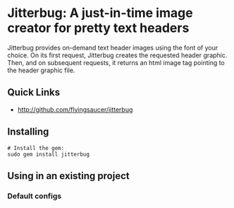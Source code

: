 # Jitterbug: A just-in-time image creator for pretty text headers

Jitterbug provides on-demand text header images using the font of your choice. On its first request, Jitterbug creates the requested header graphic. Then, and on subsequent requests, it returns an html image tag pointing to the header graphic file.

## Quick Links

 * http://github.com/flyingsaucer/jitterbug

## Installing

    # Install the gem:
    sudo gem install jitterbug
    
## Using in an existing project



### Default configs

